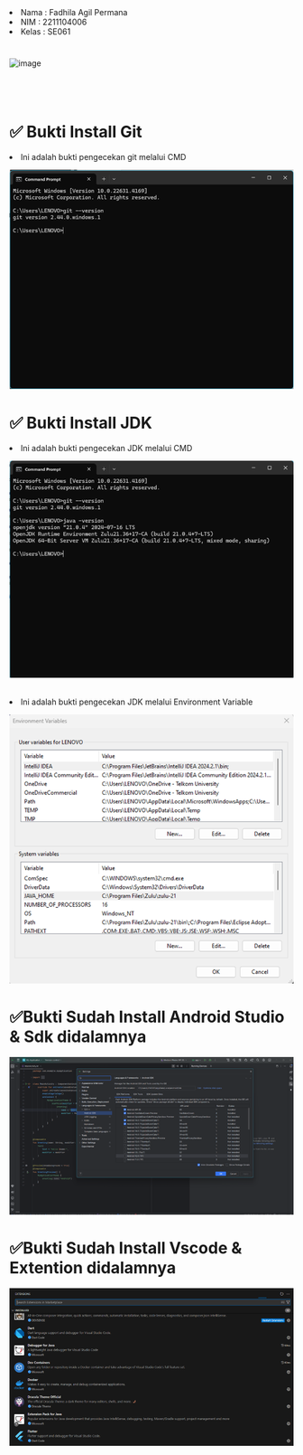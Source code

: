 

<li> Nama : Fadhila Agil Permana
<li> NIM : 2211104006
<li> Kelas : SE061


<br> 

# 

![image](assetMD/240sx.png)
#
<br>


# ✅ Bukti Install Git
<li>Ini adalah bukti pengecekan git melalui CMD

![image](asset/cmd_gitcheck.png)

# ✅ Bukti Install JDK
<li>Ini adalah bukti pengecekan JDK melalui CMD
<br>

![image](asset/cmd_jdkcheck1.png)

<br>
<li>Ini adalah bukti pengecekan JDK melalui Environment Variable

![image](asset/jdk_Envvarcheck.png)

# ✅Bukti Sudah Install Android Studio & Sdk didalamnya
![image](asset/android_sdklook.png)


# ✅Bukti Sudah Install Vscode & Extention didalamnya


![image](asset/vscode_extentionLook.png)

